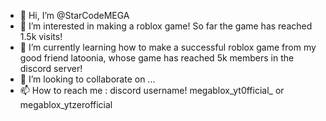 - 👋 Hi, I’m @StarCodeMEGA
- 👀 I’m interested in making a roblox game! So far the game has reached 1.5k visits!
- 🌱 I’m currently learning how to make a successful roblox game from my good friend latoonia, whose game has reached 5k members in the discord server!
- 💞️ I’m looking to collaborate on ...
- 📫 How to reach me : discord username! megablox_yt0fficial_   or    megablox_ytzerofficial

<!---
StarCodeMEGA/StarCodeMEGA is a ✨ special ✨ repository because its `README.md` (this file) appears on your GitHub profile.
You can click the Preview link to take a look at your changes.
--->
